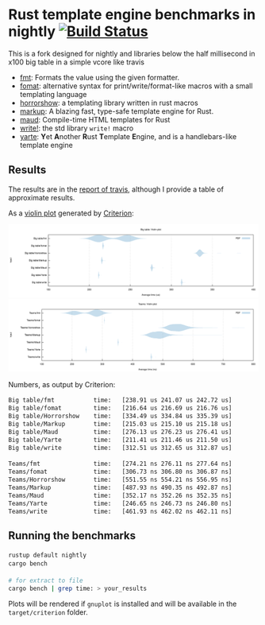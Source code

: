 # Rust template engine benchmarks in nightly [![Build Status](https://travis-ci.org/rust-iendo/template-benchmarks-rs.svg?branch=master)](https://travis-ci.org/rust-iendo/template-benchmarks-rs)
This is a fork designed for nightly and libraries below the half millisecond in x100 big table in a simple vcore like travis

- [fmt][fmt]: Formats the value using the given formatter.
- [fomat][fomat]: alternative syntax for print/write/format-like macros with a small templating language
- [horrorshow][horrorshow]: a templating library written in rust macros
- [markup][markup]: A blazing fast, type-safe template engine for Rust.
- [maud][maud]: Compile-time HTML templates for Rust
- [write!][write]: the std library `write!` macro
- [yarte][yarte]: **Y**et **A**nother **R**ust **T**emplate **E**ngine, and is a handlebars-like template engine

[fmt]: https://doc.rust-lang.org/std/fmt/trait.Display.html#tymethod.fmt
[fomat]: https://github.com/krdln/fomat-macros
[horrorshow]: https://github.com/Stebalien/horrorshow-rs
[markup]: https://github.com/utkarshkukreti/markup.rs
[maud]: https://github.com/lfairy/maud
[write]: https://doc.rust-lang.org/std/macro.write.html
[yarte]: https://github.com/rust-iendo/yarte

## Results
The results are in the [report of travis](https://travis-ci.org/rust-iendo/template-benchmarks-rs), although I provide a table of approximate results.

As a [violin plot] generated by [Criterion]:

![Big table violin plot](big-table.svg)
![Teams violin plot](teams.svg)

[violin plot]: https://en.wikipedia.org/wiki/Violin_plot
[Criterion]: https://github.com/bheisler/criterion.rs

Numbers, as output by Criterion:

```
Big table/fmt           time:   [238.91 us 241.07 us 242.72 us]
Big table/fomat         time:   [216.64 us 216.69 us 216.76 us]
Big table/Horrorshow    time:   [334.49 us 334.84 us 335.39 us]
Big table/Markup        time:   [215.03 us 215.10 us 215.18 us]
Big table/Maud          time:   [276.13 us 276.23 us 276.41 us]
Big table/Yarte         time:   [211.41 us 211.46 us 211.50 us]
Big table/write         time:   [312.51 us 312.65 us 312.87 us]

Teams/fmt               time:   [274.21 ns 276.11 ns 277.64 ns]
Teams/fomat             time:   [306.73 ns 306.80 ns 306.87 ns]
Teams/Horrorshow        time:   [551.55 ns 554.21 ns 556.95 ns]
Teams/Markup            time:   [487.93 ns 490.35 ns 492.87 ns]
Teams/Maud              time:   [352.17 ns 352.26 ns 352.35 ns]
Teams/Yarte             time:   [246.65 ns 246.73 ns 246.80 ns]
Teams/write             time:   [461.93 ns 462.02 ns 462.11 ns]
```

## Running the benchmarks

```bash
rustup default nightly
cargo bench

# for extract to file
cargo bench | grep time: > your_results
```

Plots will be rendered if `gnuplot` is installed and will be available in the
`target/criterion` folder.
